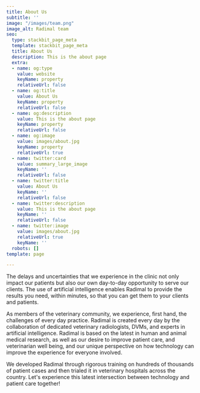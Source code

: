 ```yaml
---
title: About Us
subtitle: ''
image: "/images/team.png"
image_alt: Radimal team
seo:
  type: stackbit_page_meta
  template: stackbit_page_meta
  title: About Us
  description: This is the about page
  extra:
  - name: og:type
    value: website
    keyName: property
    relativeUrl: false
  - name: og:title
    value: About Us
    keyName: property
    relativeUrl: false
  - name: og:description
    value: This is the about page
    keyName: property
    relativeUrl: false
  - name: og:image
    value: images/about.jpg
    keyName: property
    relativeUrl: true
  - name: twitter:card
    value: summary_large_image
    keyName: ''
    relativeUrl: false
  - name: twitter:title
    value: About Us
    keyName: ''
    relativeUrl: false
  - name: twitter:description
    value: This is the about page
    keyName: ''
    relativeUrl: false
  - name: twitter:image
    value: images/about.jpg
    relativeUrl: true
    keyName: ''
  robots: []
template: page

---
```

The delays and uncertainties that we experience in the clinic not only impact our patients but also our own day-to-day opportunity to serve our clients. The use of artificial intelligence enables Radimal to provide the results you need, within minutes, so that you can get them to your clients and patients.

As members of the veterinary community, we experience, first hand, the challenges of every day practice. Radimal is created every day by the collaboration of dedicated veterinary radiologists, DVMs, and experts in artificial intelligence. Radimal is based on the latest in human and animal medical research, as well as our desire to improve patient care, and veterinarian well being, and our unique perspective on how technology can improve the experience for everyone involved.

We developed Radimal through rigorous training on hundreds of thousands of patient cases and then trialed it in veterinary hospitals across the country. Let's experience this latest intersection between technology and patient care together!